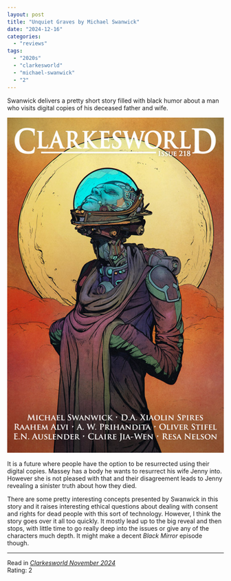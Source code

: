 ```yaml
---
layout: post
title: "Unquiet Graves by Michael Swanwick"
date: "2024-12-16"
categories:
  - "reviews"
tags:
  - "2020s"
  - "clarkesworld"
  - "michael-swanwick"
  - "2"
---
```


Swanwick delivers a pretty short story filled with black humor about a man who visits digital copies of his deceased father and wife.

![Clarkesworld November 2024](/assets/images/cw_218_800.jpg)

It is a future where people have the option to be resurrected using their digital copies.
Massey has a body he wants to resurrect his wife Jenny into.
However she is not pleased with that and their disagreement leads to Jenny revealing a sinister truth about how they died.

There are some pretty interesting concepts presented by Swanwick in this story and it raises interesting ethical questions about dealing with consent and rights for dead people with this sort of technology.
However, I think the story goes over it all too quickly.
It mostly lead up to the big reveal and then stops, with little time to go really deep into the issues or give any of the characters much depth.
It might make a decent *Black Mirror* episode though.

* * *

Read in _[Clarkesworld November 2024](https://clarkesworldmagazine.com/swanwick_11_24/)_\
Rating: 2

